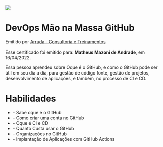 <body>
<main id=root>
<div><div><div>
<p><img src=
"
https://creds.arruda.io/events/devops_mao_na_massa_github/badge.png
"
 /></p>
</div></div></div>
<div><div><div><div><div><div>
<h1>DevOps Mão na Massa GitHub</h1>
<div><div>Emitido por <a href="https://arruda.io">Arruda - Consultoria e Treinamentos</a></div><div>&nbsp;</div>
<div>Esse certificado foi emitido para: <strong>Matheus Mazoni de Andrade</strong>, em 16/04/2022.</div>
</div></div>
<p> Essa pessoa aprendeu sobre Oque é o GitHub, e como o GitHub pode ser útil em seu dia a dia, para gestão de código fonte, gestão de projetos, desenvolvimento de aplicações, e também, no processo de CI e CD.</p>
</div><div>
<h1>Habilidades</h1>
<ul>
<li>- Sabe oque é o GitHub
</li>
<li>- Como criar uma conta no GitHub
</li>
<li>- Oque é CI e CD
</li>
<li>- Quanto Custa usar o GitHub
</li>
<li>- Organizações no GitHub
</li>
<li>- Implantação de Aplicações com GitHub Actions
</li></ul>
</div><div>&nbsp;</div></div></div></div></div></main></body>
